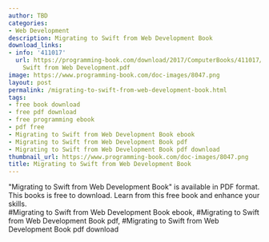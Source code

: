 ```yaml
---
author: TBD
categories:
- Web Development
description: Migrating to Swift from Web Development Book
download_links:
- info: '411017'
  url: https://programming-book.com/download/2017/ComputerBooks/411017/Migrating to
    Swift from Web Development.pdf
image: https://www.programming-book.com/doc-images/8047.png
layout: post
permalink: /migrating-to-swift-from-web-development-book.html
tags:
- free book download
- free pdf download
- free programming ebook
- pdf free
- Migrating to Swift from Web Development Book ebook
- Migrating to Swift from Web Development Book pdf
- Migrating to Swift from Web Development Book pdf download
thumbnail_url: https://www.programming-book.com/doc-images/8047.png
title: Migrating to Swift from Web Development Book
---
```


 
<div class="item-desc text-justify">
  "Migrating to Swift from Web Development Book" is available in PDF format. This books is free to download. Learn from this free book and enhance your skills.
  <br>
  #Migrating to Swift from Web Development Book ebook, #Migrating to Swift from Web Development Book pdf, #Migrating to Swift from Web Development Book pdf download
</div>